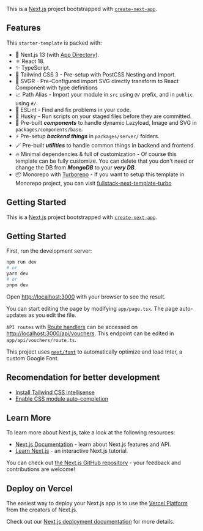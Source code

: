 This is a [Next.js](https://nextjs.org/) project bootstrapped with [`create-next-app`](https://github.com/vercel/next.js/tree/canary/packages/create-next-app).

## Features
This `starter-template` is packed with:

- 🎉 Next.js 13 (with [App Directory](https://nextjs.org/docs/app)).
- ⚛️ React 18.
- ✨ TypeScript.
- 💨 Tailwind CSS 3 - Pre-setup with PostCSS Nesting and Import.
- 👀 SVGR - Pre-Configured import SVG directly transform to React Component with type definitions
- 📈 Path Alias - Import your module in `src` using `@/` prefix, and in `public` using `#/`.
- 📏 ESLint - Find and fix problems in your code.
- 🐶 Husky - Run scripts on your staged files before they are committed.
- 🧩 Pre-built ***components*** to handle dynamic Lazyload, Image and SVG in `packages/components/base`.
- ⚡️ Pre-setup ***backend things*** in `packages/server/` folders.
- 🪄 Pre-built ***utilities*** to handle common things in backend and frontend.
- 🔥 Minimal dependencies & full of customization - Of course this template can be fully customize. You can delete that you don't need or change the DB from ***MongoDB*** to your ***very DB***.
- 📦 Monorepo with [Turborepo](https://turbo.build/repo) - If you want to setup this template in Monorepo project, you can visit [fullstack-next-template-turbo](https://github.com/gadingnst/fullstack-next-template-turbo)

## Getting Started

This is a [Next.js](https://nextjs.org/) project bootstrapped with [`create-next-app`](https://github.com/vercel/next.js/tree/canary/packages/create-next-app).

## Getting Started

First, run the development server:

```bash
npm run dev
# or
yarn dev
# or
pnpm dev
```

Open [http://localhost:3000](http://localhost:3000) with your browser to see the result.

You can start editing the page by modifying `app/page.tsx`. The page auto-updates as you edit the file.

`API routes` with [Route handlers](https://nextjs.org/docs/app/building-your-application/routing/router-handlers) can be accessed on [http://localhost:3000/api/vouchers](http://localhost:3000/api/vouchers). This endpoint can be edited in `app/api/vouchers/route.ts`.

This project uses [`next/font`](https://nextjs.org/docs/basic-features/font-optimization) to automatically optimize and load Inter, a custom Google Font.

## Recomendation for better development
- [Install Tailwind CSS intellisense](https://marketplace.visualstudio.com/items?itemName=bradlc.vscode-tailwindcss)
- [Enable CSS module auto-completion](https://github.com/mrmckeb/typescript-plugin-css-modules#visual-studio-code)

## Learn More

To learn more about Next.js, take a look at the following resources:

- [Next.js Documentation](https://nextjs.org/docs) - learn about Next.js features and API.
- [Learn Next.js](https://nextjs.org/learn) - an interactive Next.js tutorial.

You can check out [the Next.js GitHub repository](https://github.com/vercel/next.js/) - your feedback and contributions are welcome!

## Deploy on Vercel

The easiest way to deploy your Next.js app is to use the [Vercel Platform](https://vercel.com/new?utm_medium=default-template&filter=next.js&utm_source=create-next-app&utm_campaign=create-next-app-readme) from the creators of Next.js.

Check out our [Next.js deployment documentation](https://nextjs.org/docs/deployment) for more details.

